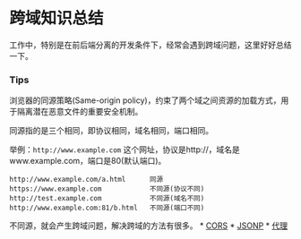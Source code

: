 # 跨域知识总结

工作中，特别是在前后端分离的开发条件下，经常会遇到跨域问题，这里好好总结一下。

### Tips

浏览器的同源策略(Same-origin policy)，约束了两个域之间资源的加载方式，用于隔离潜在恶意文件的重要安全机制。

同源指的是三个相同，即协议相同，域名相同，端口相同。

举例：`http://www.example.com` 这个网址，协议是http://，域名是www.example.com，端口是80(默认端口)。
```
http://www.example.com/a.html      同源
https://www.example.com            不同源(协议不同)
http://test.example.com            不同源(域名不同)
http://www.example.com:81/b.html   不同源(端口不同)
```

不同源，就会产生跨域问题，解决跨域的方法有很多。
    * [CORS](https://github.com/minyizhongting/my-learning/blob/master/Cross-domain/CORS.md)
    * [JSONP](https://github.com/minyizhongting/my-learning/blob/master/Cross-domain/JSONP.md)
    * [代理](https://github.com/minyizhongting/my-learning/blob/master/Cross-domain/proxy.md)



